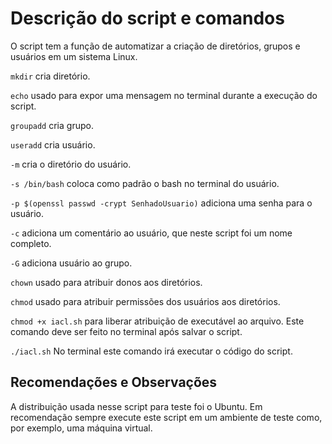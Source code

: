 <h1>Descrição do script e comandos</h1>
<p>O script tem a função de automatizar a criação de diretórios, grupos e usuários em um sistema Linux.</p>

<p><code>mkdir</code> cria diretório.</p>

<p><code>echo</code> usado para expor uma mensagem no terminal durante a execução do script.</p>

<p><code>groupadd</code> cria grupo.</p>

<p><code>useradd</code> cria usuário.</p>

<p><code>-m</code> cria o diretório do usuário.</p>

<p><code>-s /bin/bash</code> coloca como padrão o bash no terminal do usuário.</p>

<p><code>-p $(openssl passwd -crypt SenhadoUsuario)</code> adiciona uma senha para o usuário.</p>

<p><code>-c</code> adiciona um comentário ao usuário, que neste script foi um nome completo.</p>

<p><code>-G</code> adiciona usuário ao grupo.</p>

<p><code>chown</code> usado para atribuir donos aos diretórios.</p>

<p><code>chmod</code> usado para atribuir permissões dos usuários aos diretórios.</p>

<p><code>chmod +x iacl.sh</code> para liberar atribuição de executável ao arquivo. Este comando deve ser feito no terminal após salvar o script.</p>

<p><code>./iacl.sh</code> No terminal este comando irá executar o código do script.</p>

<h2>Recomendações e Observações</h2>
<p>A distribuição usada nesse script para teste foi o Ubuntu. Em recomendação sempre execute este script em um ambiente de teste como, por exemplo, uma máquina virtual.</p>
